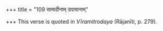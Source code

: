 +++
title = "109 सामादीनाम् उपायानाम्"

+++
This verse is quoted in *Vīramitrodaya* (Rājanīti, p. 279).



